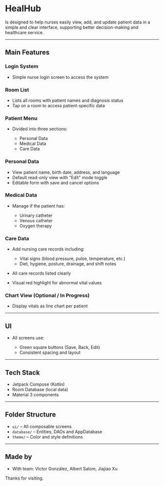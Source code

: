 # HealHub 

Is designed to help nurses easily view, add, and update patient data in a simple and clear interface, supporting better decision-making and healthcare service.

---

## Main Features

### Login System

* Simple nurse login screen to access the system

### Room List

* Lists all rooms with patient names and diagnosis status
* Tap on a room to access patient-specific data

### Patient Menu

* Divided into three sections:

  * Personal Data
  * Medical Data
  * Care Data

### Personal Data

* View patient name, birth date, address, and language
* Default read-only view with "Edit" mode toggle
* Editable form with save and cancel options

### Medical Data

* Manage if the patient has:

  * Urinary catheter
  * Venous catheter
  * Oxygen therapy

### Care Data

* Add nursing care records including:

  * Vital signs (blood pressure, pulse, temperature, etc.)
  * Diet, hygiene, posture, drainage, and shift notes
* All care records listed clearly
* Visual red highlight for abnormal vital values

### Chart View (Optional / In Progress)

* Display vitals as line chart per patient

---

## UI

* All screens use:

  * Green square buttons (Save, Back, Edit)
  * Consistent spacing and layout

---

## Tech Stack

* Jetpack Compose (Kotlin)
* Room Database (local data)
* Material 3 components

---

## Folder Structure

* `ui/` – All composable screens
* `database/` – Entities, DAOs and AppDatabase
* `theme/` – Color and style definitions

---

## Made by

* With team: Víctor González, Albert Salom, Jiajiao Xu

Thanks for visiting.
